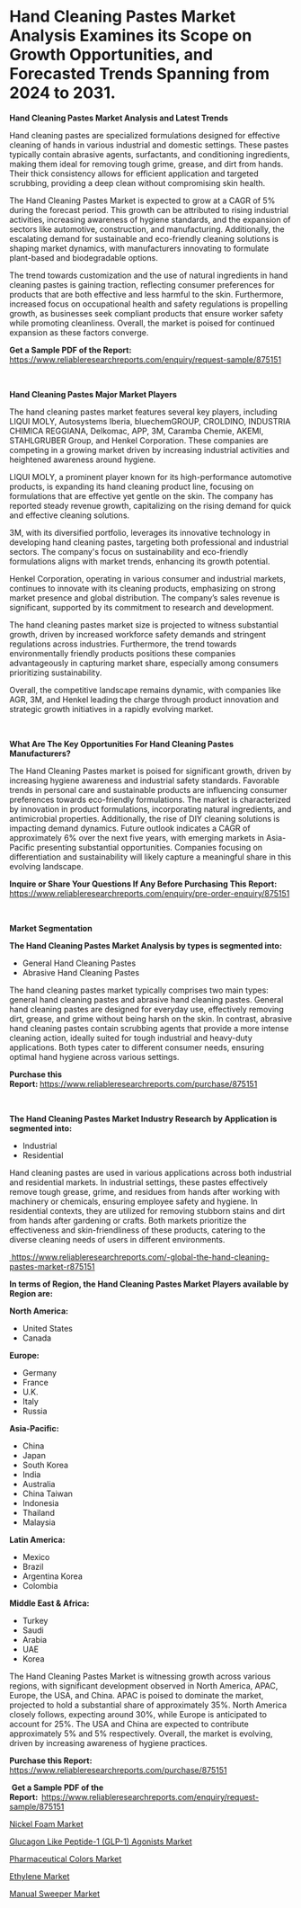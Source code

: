 <p><h1>Hand Cleaning Pastes Market Analysis Examines its Scope on Growth Opportunities, and Forecasted Trends Spanning from 2024 to 2031.</h1></p><p><strong>Hand Cleaning Pastes Market Analysis and Latest Trends</strong></p>
<p><p>Hand cleaning pastes are specialized formulations designed for effective cleaning of hands in various industrial and domestic settings. These pastes typically contain abrasive agents, surfactants, and conditioning ingredients, making them ideal for removing tough grime, grease, and dirt from hands. Their thick consistency allows for efficient application and targeted scrubbing, providing a deep clean without compromising skin health.</p><p>The Hand Cleaning Pastes Market is expected to grow at a CAGR of 5% during the forecast period. This growth can be attributed to rising industrial activities, increasing awareness of hygiene standards, and the expansion of sectors like automotive, construction, and manufacturing. Additionally, the escalating demand for sustainable and eco-friendly cleaning solutions is shaping market dynamics, with manufacturers innovating to formulate plant-based and biodegradable options.</p><p>The trend towards customization and the use of natural ingredients in hand cleaning pastes is gaining traction, reflecting consumer preferences for products that are both effective and less harmful to the skin. Furthermore, increased focus on occupational health and safety regulations is propelling growth, as businesses seek compliant products that ensure worker safety while promoting cleanliness. Overall, the market is poised for continued expansion as these factors converge.</p></p>
<p><strong>Get a Sample PDF of the Report:&nbsp;</strong> <a href="https://www.reliableresearchreports.com/enquiry/request-sample/875151">https://www.reliableresearchreports.com/enquiry/request-sample/875151</a></p>
<p>&nbsp;</p>
<p><strong>Hand Cleaning Pastes Major Market Players</strong></p>
<p><p>The hand cleaning pastes market features several key players, including LIQUI MOLY, Autosystems Iberia, bluechemGROUP, CROLDINO, INDUSTRIA CHIMICA REGGIANA, Delkomac, APP, 3M, Caramba Chemie, AKEMI, STAHLGRUBER Group, and Henkel Corporation. These companies are competing in a growing market driven by increasing industrial activities and heightened awareness around hygiene.</p><p>LIQUI MOLY, a prominent player known for its high-performance automotive products, is expanding its hand cleaning product line, focusing on formulations that are effective yet gentle on the skin. The company has reported steady revenue growth, capitalizing on the rising demand for quick and effective cleaning solutions.</p><p>3M, with its diversified portfolio, leverages its innovative technology in developing hand cleaning pastes, targeting both professional and industrial sectors. The company's focus on sustainability and eco-friendly formulations aligns with market trends, enhancing its growth potential.</p><p>Henkel Corporation, operating in various consumer and industrial markets, continues to innovate with its cleaning products, emphasizing on strong market presence and global distribution. The company’s sales revenue is significant, supported by its commitment to research and development.</p><p>The hand cleaning pastes market size is projected to witness substantial growth, driven by increased workforce safety demands and stringent regulations across industries. Furthermore, the trend towards environmentally friendly products positions these companies advantageously in capturing market share, especially among consumers prioritizing sustainability.</p><p>Overall, the competitive landscape remains dynamic, with companies like AGR, 3M, and Henkel leading the charge through product innovation and strategic growth initiatives in a rapidly evolving market.</p></p>
<p>&nbsp;</p>
<p><strong>What Are The Key Opportunities For Hand Cleaning Pastes Manufacturers?</strong></p>
<p><p>The Hand Cleaning Pastes market is poised for significant growth, driven by increasing hygiene awareness and industrial safety standards. Favorable trends in personal care and sustainable products are influencing consumer preferences towards eco-friendly formulations. The market is characterized by innovation in product formulations, incorporating natural ingredients, and antimicrobial properties. Additionally, the rise of DIY cleaning solutions is impacting demand dynamics. Future outlook indicates a CAGR of approximately 6% over the next five years, with emerging markets in Asia-Pacific presenting substantial opportunities. Companies focusing on differentiation and sustainability will likely capture a meaningful share in this evolving landscape.</p></p>
<p><strong>Inquire or Share Your Questions If Any Before Purchasing This Report:</strong> <a href="https://www.reliableresearchreports.com/enquiry/pre-order-enquiry/875151">https://www.reliableresearchreports.com/enquiry/pre-order-enquiry/875151</a></p>
<p>&nbsp;</p>
<p><strong>Market Segmentation</strong></p>
<p><strong>The Hand Cleaning Pastes Market Analysis by types is segmented into:</strong></p>
<p><ul><li>General Hand Cleaning Pastes</li><li>Abrasive Hand Cleaning Pastes</li></ul></p>
<p><p>The hand cleaning pastes market typically comprises two main types: general hand cleaning pastes and abrasive hand cleaning pastes. General hand cleaning pastes are designed for everyday use, effectively removing dirt, grease, and grime without being harsh on the skin. In contrast, abrasive hand cleaning pastes contain scrubbing agents that provide a more intense cleaning action, ideally suited for tough industrial and heavy-duty applications. Both types cater to different consumer needs, ensuring optimal hand hygiene across various settings.</p></p>
<p><strong>Purchase this Report:&nbsp;</strong><a href="https://www.reliableresearchreports.com/purchase/875151">https://www.reliableresearchreports.com/purchase/875151</a></p>
<p>&nbsp;</p>
<p><strong>The Hand Cleaning Pastes Market Industry Research by Application is segmented into:</strong></p>
<p><ul><li>Industrial</li><li>Residential</li></ul></p>
<p><p>Hand cleaning pastes are used in various applications across both industrial and residential markets. In industrial settings, these pastes effectively remove tough grease, grime, and residues from hands after working with machinery or chemicals, ensuring employee safety and hygiene. In residential contexts, they are utilized for removing stubborn stains and dirt from hands after gardening or crafts. Both markets prioritize the effectiveness and skin-friendliness of these products, catering to the diverse cleaning needs of users in different environments.</p></p>
<p><a href="https://www.reliableresearchreports.com/-global-the-hand-cleaning-pastes-market-r875151">&nbsp;https://www.reliableresearchreports.com/-global-the-hand-cleaning-pastes-market-r875151</a></p>
<p><strong>In terms of Region, the Hand Cleaning Pastes Market Players available by Region are:</strong></p>
<p>
    <p> <strong> North America: </strong>
        <ul>
            <li>United States</li>
            <li>Canada</li>
        </ul>
        </p> 
    <p> <strong> Europe: </strong>
        <ul>
            <li>Germany</li>
            <li>France</li>
            <li>U.K.</li>
            <li>Italy</li>
            <li>Russia</li>
        </ul>
        </p> 
    <p> <strong> Asia-Pacific: </strong>
        <ul>
            <li>China</li>
            <li>Japan</li>
            <li>South Korea</li>
            <li>India</li>
            <li>Australia</li>
            <li>China Taiwan</li>
            <li>Indonesia</li>
            <li>Thailand</li>
            <li>Malaysia</li>
        </ul>
        </p> 
    <p> <strong> Latin America: </strong>
        <ul>
            <li>Mexico</li>
            <li>Brazil</li>
            <li>Argentina Korea</li>
            <li>Colombia</li>
        </ul>
        </p> 
    <p> <strong> Middle East & Africa: </strong>
        <ul>
            <li>Turkey</li>
            <li>Saudi</li>
            <li>Arabia</li>
            <li>UAE</li>
            <li>Korea</li>
        </ul>
    </p>
    </p>
<p><p>The Hand Cleaning Pastes Market is witnessing growth across various regions, with significant development observed in North America, APAC, Europe, the USA, and China. APAC is poised to dominate the market, projected to hold a substantial share of approximately 35%. North America closely follows, expecting around 30%, while Europe is anticipated to account for 25%. The USA and China are expected to contribute approximately 5% and 5% respectively. Overall, the market is evolving, driven by increasing awareness of hygiene practices.</p></p>
<p><strong>Purchase this Report: </strong><a href="https://www.reliableresearchreports.com/purchase/875151">https://www.reliableresearchreports.com/purchase/875151</a></p>
<p>&nbsp;<strong>Get a Sample PDF of the Report:&nbsp;&nbsp;</strong><a href="https://www.reliableresearchreports.com/enquiry/request-sample/875151">https://www.reliableresearchreports.com/enquiry/request-sample/875151</a></p>
<p><strong></strong></p>
<p><p><a href="https://www.linkedin.com/pulse/strategic-market-insights-navigating-global-nickel-foam-kaize?trackingId=x9l%2BC77qTxCktS8fuxRagg%3D%3D">Nickel Foam Market</a></p><p><a href="https://github.com/jordond5lezama/Market-Research-Report-List-1/blob/main/glucagon-like-peptide-1-glp-1-agonists-market.md">Glucagon Like Peptide-1 (GLP-1) Agonists Market</a></p><p><a href="https://issuu.com/reportprime-2/docs/pharmaceutical-colors-market-size-2_0405fa1375de04">Pharmaceutical Colors Market</a></p><p><a href="https://www.linkedin.com/pulse/ethylene-market-share-size-trends-industry-analysis-report-1jnze?trackingId=S6kUvdtLT2Kp0syfPdprOA%3D%3D">Ethylene Market</a></p><p><a href="https://medium.com/@andrew.gibson967/this-manual-sweeper-market-research-report-evaluates-the-key-market-trends-drivers-and-b231ddd2681d">Manual Sweeper Market</a></p></p>